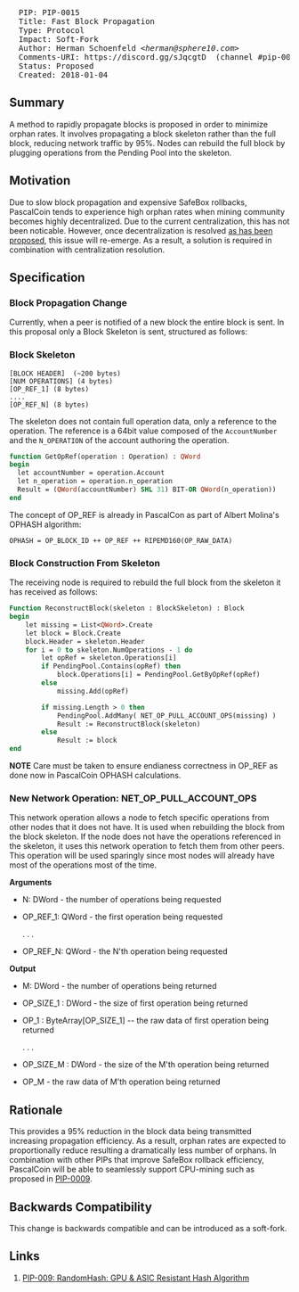 <pre>
  PIP: PIP-0015
  Title: Fast Block Propagation
  Type: Protocol
  Impact: Soft-Fork
  Author: Herman Schoenfeld <i>&lt;herman@sphere10.com&gt;</i>
  Comments-URI: https://discord.gg/sJqcgtD  (channel #pip-0015)
  Status: Proposed
  Created: 2018-01-04
</pre>

## Summary

A method to rapidly propagate blocks is proposed in order to minimize orphan rates. It involves propagating a block skeleton rather than the full block, reducing network traffic by 95%. Nodes can rebuild the full block by plugging operations from the Pending Pool into the skeleton.

## Motivation

Due to slow block propagation and expensive SafeBox rollbacks, PascalCoin tends to experience high orphan rates when mining community becomes highly decentralized. Due to the current centralization, this has not been noticable. However, once decentralization is resolved [as has been proposed][1], this issue will re-emerge. As a result, a solution is required in combination with centralization resolution.

## Specification

### Block Propagation Change

Currently, when a peer is notified of a new block the entire block is sent. In this proposal only a Block Skeleton is sent, structured as follows: 

### Block Skeleton

```
[BLOCK HEADER]  (~200 bytes)
[NUM OPERATIONS] (4 bytes)
[OP_REF_1] (8 bytes)
....
[OP_REF_N] (8 bytes)
```

The skeleton does not contain full operation data, only a reference to the operation. The reference is a 64bit value composed of the ```AccountNumber``` and the ```N_OPERATION``` of the account authoring the operation.

```pascal
function GetOpRef(operation : Operation) : QWord
begin
  let accountNumber = operation.Account
  let n_operation = operation.n_operation
  Result = (QWord(accountNumber) SHL 31) BIT-OR QWord(n_operation))
end
```

The concept of OP_REF is already in PascalCon as part of Albert Molina's OPHASH algorithm:

```
OPHASH = OP_BLOCK_ID ++ OP_REF ++ RIPEMD160(OP_RAW_DATA)
```


### Block Construction From Skeleton

The receiving node is required to rebuild the full block from the skeleton it has received as follows:

```pascal
Function ReconstructBlock(skeleton : BlockSkeleton) : Block
begin
    let missing = List<QWord>.Create
    let block = Block.Create
    block.Header = skeleton.Header
    for i = 0 to skeleton.NumOperations - 1 do
        let opRef = skeleton.Operations[i]
        if PendingPool.Contains(opRef) then
            block.Operations[i] = PendingPool.GetByOpRef(opRef)
        else
            missing.Add(opRef)

        if missing.Length > 0 then
            PendingPool.AddMany( NET_OP_PULL_ACCOUNT_OPS(missing) )
            Result := ReconstructBlock(skeleton)
        else
            Result := block
end

```

**NOTE** Care must be taken to ensure endianess correctness in OP_REF as done now in PascalCoin OPHASH calculations.

### New Network Operation: NET_OP_PULL_ACCOUNT_OPS

This network operation allows a node to fetch specific operations from other nodes that it does not have. It is used when rebuilding the block from the block skeleton. If the node does not have the operations referenced in the skeleton, it uses this network operation to fetch them from other peers. This operation will be used sparingly since most nodes will already have most of the operations most of the time.

**Arguments**
- N: DWord - the number of operations being requested
- OP_REF_1: QWord - the first operation being requested

    .
    .
    .
    
- OP_REF_N: QWord - the N'th operation being requested

**Output**
- M: DWord - the number of operations being returned
- OP_SIZE_1 : DWord - the size of first operation being returned
- OP_1 : ByteArray[OP_SIZE_1] -- the raw data of first operation being returned

    .
    .
    .
    
- OP_SIZE_M : DWord - the size of the M'th operation being returned
- OP_M - the raw data of M'th operation being returned

## Rationale

This provides a 95% reduction in the block data being transmitted increasing propagation efficiency. As a result, orphan rates are expected to proportionally reduce resulting a dramatically less number of orphans. In combination with other PIPs that improve SafeBox rollback efficiency, PascalCoin will be able to seamlessly support CPU-mining such as proposed in [PIP-0009][1].

## Backwards Compatibility

This change is backwards compatible and can be introduced as a soft-fork. 
 
 ## Links

1. [PIP-009: RandomHash: GPU & ASIC Resistant Hash Algorithm][1]

[1]: https://github.com/PascalCoin/PascalCoin/blob/master/PIP/PIP-0009.md
